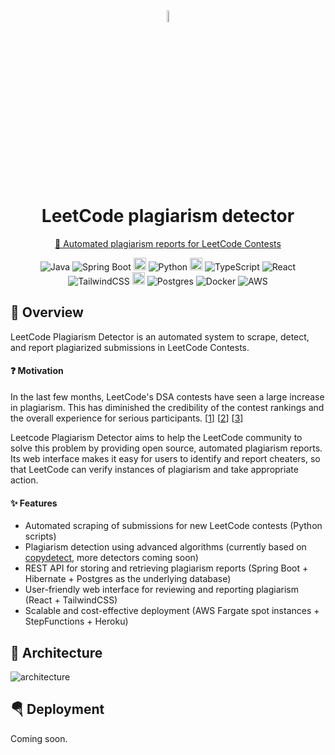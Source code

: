 <div align="center">
	<img align="center" src="https://github.com/user-attachments/assets/3a05ad19-289e-4f47-bd26-f5f9dd3ae9e0" width="7%" alt="LeetCode plagiarism detector logo">
	<h1>LeetCode plagiarism detector</h1>
</div>
<p align="center">
    <a href="https://leetcode-plagiarism-detector-1a267dde2df3.herokuapp.com/">🔗 Automated plagiarism reports for LeetCode Contests</a>
</p>
<p align="center">
<img alt="Java" src="https://img.shields.io/badge/Java-%23ED8B00.svg?logo=openjdk&logoColor=white" />
<img alt="Spring Boot" src="https://img.shields.io/badge/Spring%20Boot-6DB33F?logo=springboot&logoColor=fff" />
<img alt="separator" height="20" src="https://github.com/user-attachments/assets/5a8e5260-544e-4641-946a-46c2c75721f3" />
<img alt="Python" src="https://img.shields.io/badge/Python-3776AB?logo=python&logoColor=fff" />
<img alt="separator" height="20" src="https://github.com/user-attachments/assets/5a8e5260-544e-4641-946a-46c2c75721f3" />
<img alt="TypeScript" src="https://img.shields.io/badge/TypeScript-3178C6?logo=typescript&logoColor=fff" />
<img alt="React" src="https://img.shields.io/badge/React-%2320232a.svg?logo=react&logoColor=%2361DAFB" />
<img alt="TailwindCSS" src="https://img.shields.io/badge/Tailwind%20CSS-%2338B2AC.svg?logo=tailwind-css&logoColor=white" />
<img alt="separator" height="20" src="https://github.com/user-attachments/assets/5a8e5260-544e-4641-946a-46c2c75721f3" />
<img alt="Postgres" src="https://img.shields.io/badge/Postgres-%23316192.svg?logo=postgresql&logoColor=white" />
<img alt="Docker" src="https://img.shields.io/badge/Docker-2496ED?logo=docker&logoColor=fff" />
<img alt="AWS" src="https://img.shields.io/badge/AWS-%23FF9900.svg?logo=amazon-web-services&logoColor=white" />
</p>

## 📍 Overview

LeetCode Plagiarism Detector is an automated system to scrape, detect, and report plagiarized submissions in LeetCode Contests.

#### ❓ Motivation

In the last few months, LeetCode's DSA contests have seen a large increase in plagiarism.
This has diminished the credibility of the contest rankings and the overall experience for serious participants.
[[1](https://leetcode.com/discuss/general-discussion/5478175/On-solving-the-cheating-epidemic%3A-Opinion/)]
[[2](https://leetcode.com/discuss/feedback/4144304/(LC-Replied)-So-frustrated-because-of-cheating-in-contest/)]
[[3](https://leetcode.com/discuss/feedback/4812899/What-does-Leetcode-actually-do-about-cheaters/)]

Leetcode Plagiarism Detector aims to help the LeetCode community to solve this problem by providing open source, automated plagiarism reports.
Its web interface makes it easy for users to identify and report cheaters, so that LeetCode can verify instances of plagiarism and take appropriate action.

#### ✨ Features

- Automated scraping of submissions for new LeetCode contests (Python scripts)
- Plagiarism detection using advanced algorithms (currently based on <a href="https://github.com/blingenf/copydetect">copydetect</a>, more detectors coming soon)
- REST API for storing and retrieving plagiarism reports (Spring Boot + Hibernate + Postgres as the underlying database)
- User-friendly web interface for reviewing and reporting plagiarism (React + TailwindCSS)
- Scalable and cost-effective deployment (AWS Fargate spot instances + StepFunctions + Heroku)

## 📐 Architecture

![architecture](https://github.com/user-attachments/assets/bfc612ab-927b-4e97-81a3-8345a630db8d)


## 🪂 Deployment

Coming soon.
